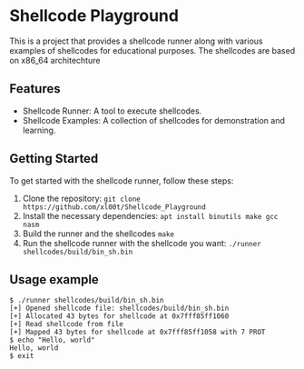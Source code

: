 # Shellcode Playground

This is a project that provides a shellcode runner along with various examples of shellcodes for educational purposes.
The shellcodes are based on x86_64 architechture

## Features

- Shellcode Runner: A tool to execute shellcodes.
- Shellcode Examples: A collection of shellcodes for demonstration and learning.

## Getting Started

To get started with the shellcode runner, follow these steps:

1. Clone the repository: `git clone https://github.com/xl00t/Shellcode_Playground`
2. Install the necessary dependencies: `apt install binutils make gcc nasm`
3. Build the runner and the shellcodes `make`
3. Run the shellcode runner with the shellcode you want: `./runner shellcodes/build/bin_sh.bin`

## Usage example
```
$ ./runner shellcodes/build/bin_sh.bin
[+] Opened shellcode file: shellcodes/build/bin_sh.bin
[+] Allocated 43 bytes for shellcode at 0x7fff85ff1060
[+] Read shellcode from file
[+] Mapped 43 bytes for shellcode at 0x7fff85ff1058 with 7 PROT
$ echo "Hello, world"
Hello, world
$ exit
```